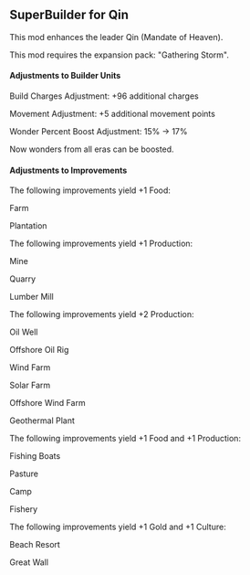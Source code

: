 ## SuperBuilder for Qin

This mod enhances the leader Qin (Mandate of Heaven).

This mod requires the expansion pack: "Gathering Storm".

#### Adjustments to Builder Units

Build Charges Adjustment: +96 additional charges

Movement Adjustment: +5 additional movement points

Wonder Percent Boost Adjustment: 15% -> 17%

Now wonders from all eras can be boosted.





#### Adjustments to Improvements

The following improvements yield +1 Food:

Farm 

Plantation



The following improvements yield +1 Production:

Mine 

Quarry 

Lumber Mill



The following improvements yield +2 Production:

Oil Well 

Offshore Oil Rig 

Wind Farm 

Solar Farm 

Offshore Wind Farm 

Geothermal Plant



The following improvements yield +1 Food and +1 Production:

Fishing Boats 

Pasture 

Camp 

Fishery



The following improvements yield +1 Gold and +1 Culture:

Beach Resort 

Great Wall